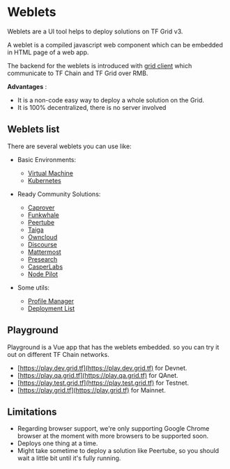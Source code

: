 # Weblets

Weblets are a UI tool helps to deploy solutions on TF Grid v3.

A weblet is a compiled javascript web component which can be embedded in HTML page of a web app.

The backend for the weblets is introduced with [grid client](../javascript/grid3_javascript_readme.md) which communicate to TF Chain and TF Grid over RMB.

__Advantages__ :

- It is a non-code easy way to deploy a whole solution on the Grid.
- It is 100% decentralized, there is no server involved

## Weblets list

There are several weblets you can use like: 

- Basic Environments:
  - [Virtual Machine](./weblets_vm.md)
  - [Kubernetes](./weblets_k8s.md)

- Ready Community Solutions:
  - [Caprover](./weblets_caprover.md)
  - [Funkwhale](./weblets_funkwhale.md)
  - [Peertube](./weblets_peertube.md)
  - [Taiga](./weblets_taiga.md)
  - [Owncloud](./weblets_owncloud.md)
  - [Discourse](./weblets_discourse.md)
  - [Mattermost](./weblets_mattermost.md)
  - [Presearch](./weblets_presearch.md)
  - [CasperLabs](./weblets_casper.md)
  - [Node Pilot](./weblets_nodepilot.md)

- Some utils:
  - [Profile Manager](./weblets_profile_manager.md)
  - [Deployment List](./weblets_deployments_list.md)

## Playground
Playground is a Vue app that has the weblets embedded. so you can try it out on different TF Chain networks.
- [https://play.dev.grid.tf](https://play.dev.grid.tf) for Devnet.
- [https://play.qa.grid.tf](https://play.qa.grid.tf) for QAnet.
- [https://play.test.grid.tf](https://play.test.grid.tf) for Testnet.
- [https://play.grid.tf](https://play.grid.tf) for Mainnet.

## Limitations

- Regarding browser support, we're only supporting Google Chrome browser at the moment with more browsers to be supported soon. 
- Deploys one thing at a time.
- Might take sometime to deploy a solution like Peertube, so you should wait a little bit until it's fully running.